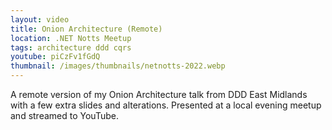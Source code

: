 ```yaml
---
layout: video
title: Onion Architecture (Remote)
location: .NET Notts Meetup
tags: architecture ddd cqrs
youtube: piCzFv1fGdQ
thumbnail: /images/thumbnails/netnotts-2022.webp
---
```


A remote version of my Onion Architecture talk from DDD East Midlands with a few extra slides and alterations. Presented at a local evening meetup and streamed to YouTube.